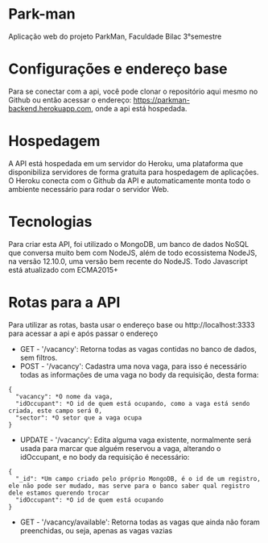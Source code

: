 # Park-man
Aplicação web do projeto ParkMan, Faculdade Bilac 3°semestre

# Configurações e endereço base
Para se conectar com a api, você pode clonar o repositório aqui mesmo no Github ou então acessar o endereço: https://parkman-backend.herokuapp.com, onde a api está hospedada.

# Hospedagem
A API está hospedada em um servidor do Heroku, uma plataforma que disponibiliza servidores de forma gratuita para hospedagem de aplicações. O Heroku conecta com o Github da API e automaticamente monta todo o ambiente necessário para rodar o servidor Web.

# Tecnologias
Para criar esta API, foi utilizado o MongoDB, um banco de dados NoSQL que conversa muito bem com NodeJS, além de todo ecossistema NodeJS, na versão 12.10.0, uma versão bem recente do NodeJS. Todo Javascript está atualizado com ECMA2015+ 

# Rotas para a API
Para utilizar as rotas, basta usar o endereço base ou http://localhost:3333 para acessar a api e após passar o endereço

* GET - '/vacancy': Retorna todas as vagas contidas no banco de dados, sem filtros.
* POST - '/vacancy': Cadastra uma nova vaga, para isso é necessário todas as informações de uma vaga no body da requisição, desta forma: 
```
{
  "vacancy": *O nome da vaga,
  "idOccupant": *O id de quem está ocupando, como a vaga está sendo criada, este campo será 0,
  "sector": *O setor que a vaga ocupa
}
```
* UPDATE - '/vacancy': Edita alguma vaga existente, normalmente será usada para marcar que alguém reservou a vaga, alterando o idOccupant, e no body da requisição é necessário: 
```
{
  "_id": *Um campo criado pelo próprio MongoDB, é o id de um registro, ele não pode ser mudado, mas serve para o banco saber qual registro dele estamos querendo trocar
  "idOccupant": *O id de quem está ocupando 
}
```
* GET  - '/vacancy/available': Retorna todas as vagas que ainda não foram preenchidas, ou seja, apenas as vagas vazias
